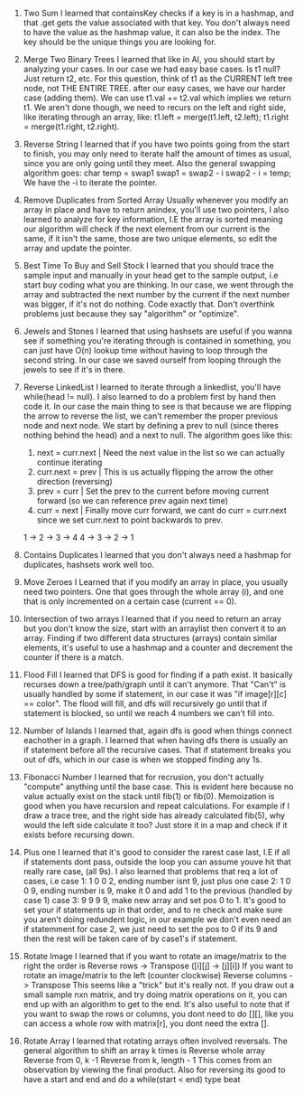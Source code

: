 
1.  Two Sum
    I learned that containsKey checks if a key is in a hashmap, and that .get gets the value associated with that key.
    You don't always need to have the value as the hashmap value, it can also be the index. The key should be the unique things you 
    are looking for.
          
2.  Merge Two Binary Trees
    I learned that like in AI, you should start by analyzing your cases. In our case we had easy base cases.
    Is t1 null? Just return t2, etc. For this question, think of t1 as the CURRENT left tree node, not THE ENTIRE TREE.
    after our easy cases, we have our harder case (adding them). We can use t1.val += t2.val which implies we return t1.
    We aren't done though, we need to recurs on the left and right side, like iterating through an array, like:
    t1.left = merge(t1.left, t2.left); t1.right = merge(t1.right, t2.right).
       
3.  Reverse String 
    I learned that if you have two points going from the start to finish, you may only need to iterate half
    the amount of times as usual, since you are only going until they meet. Also the general swapping algorithm goes:
    char temp = swap1
    swap1 = swap2 - i
    swap2 - i = temp; We have the -i to iterate the pointer.
       
4.  Remove Duplicates from Sorted Array
    Usually whenever you modify an array in place and have to return anindex, you'll use two pointers, I also learned to analyze 
    for key information, I.E the array is sorted meaning our algorithm will check if the next element from our current is the same, if it isn't the same,
    those are two unique elements, so edit the array and update the pointer.
        
5.  Best Time To Buy and Sell Stock
    I learned that you should trace the sample input and manually in your head get to the sample output, i.e start buy coding what you are thinking.
    In our case, we went through the array and subtracted the next number by the current if the next number was bigger, if it's not do nothing. Code exactly that.
    Don't overthink problems just because they say "algorithm" or "optimize".
    
6.  Jewels and Stones
    I learned that using hashsets are useful if you wanna see if something you're iterating through is contained in something, you can just have O(n) lookup time without 
    having to loop through the second string. In our case we saved ourself from looping through the jewels to see if it's in there.
            
7. Reverse LinkedList
    I learned to iterate through a linkedlist, you'll have while(head != null). I also learned to do a problem first by hand then code it. In our case the main 
    thing to see is that because we are flipping the arrow to reverse the list, we can't remember the proper previous node and next node. We start by defining a
    prev to null (since theres nothing behind the head) and a next to null. The algorithm goes like this:
    
    1. next = curr.next | Need the next value in the list so we can actually continue iterating
    2. curr.next = prev | This is us actually flipping the arrow the other direction (reversing)
    3. prev = curr      | Set the prev to the current before moving current forward (so we can reference prev again next time)
    4. curr = next      | Finally move curr forward, we cant do curr = curr.next since we set curr.next to point backwards to prev.
    
    1 -> 2 -> 3 -> 4 
    4 -> 3 -> 2 -> 1 

8. Contains Duplicates
    I learned that you don't always need a hashmap for duplicates, hashsets work well too. 
    
9. Move Zeroes
    I Learned that if you modify an array in place, you usually need two pointers. One that goes through the whole array (i), and
    one that is only incremented on a certain case (current == 0). 
    
10. Intersection of two arrays
    I learned that if you need to return an array but you don't know the size, start with an arraylist then convert it to an 
    array. Finding if two different data structures (arrays) contain similar elements, it's useful to use a hashmap and a counter
    and decrement the counter if there is a match. 
   
11. Flood Fill
    I learned that DFS is good for finding if a path exist. It basically recurses down a tree/path/graph until it can't anymore.
    That "Can't" is usually handled by some if statement, in our case it was "if image[r][c] == color". The flood will fill, and
    dfs will recursively go until that if statement is blocked, so until we reach 4 numbers we can't fill into.

12. Number of Islands
    I learned that, again dfs is good when things connect eachother in a graph. I learned that when having dfs
    there is usually an if statement before all the recursive cases. That if statement breaks you out of dfs,
    which in our case is when we stopped finding any 1s.
    
13. Fibonacci Number
    I learned that for recrusion, you don't actually "compute" anything until the base case. This is evident 
    here because no value actually exist on the stack until fib(1) or fib(0). Memoization is good when you 
    have recursion and repeat calculations. For example if I draw a trace tree, and the right side has already
    calculated fib(5), why would the left side calculate it too? Just store it in a map and check if it exists before
    recursing down. 
    
14. Plus one
    I learned that it's good to consider the rarest case last, I.E if all if statements dont pass, outside
    the loop you can assume youve hit that really rare case, (all 9s). I also learned that problems that req
    a lot of cases, i.e 
    case 1: 1 0 0 2, ending number isnt 9, just plus one
    case 2: 1 0 0 9, ending number is 9, make it 0 and add 1 to the previous (handled by case 1)
    case 3: 9 9 9 9, make new array and set pos 0 to 1.
    It's good to set your if statements up in that order, and to re check and make sure you aren't doing redundent
    logic, in our example we don't even need an if statemment for case 2, we just need to set the pos to 0 if its 9
    and then the rest will be taken care of by case1's if statement.
    
15. Rotate Image
    I learned that if you want to rotate an image/matrix to the right the order is
        Reverse rows -> Transpose ([i][j] -> [j][i])
    If you want to rotate an image/matrix to the left (counter clockwise)
        Reverse columns -> Transpose
    This seems like a "trick" but it's really not. If you draw out a small sample nxn matrix, and try doing
    matrix operations on it, you can end up with an algorithm to get to the end.
    It's also useful to note that if you want to swap the rows or columns, you dont need to do [][], like
    you can access a whole row with matrix[r], you dont need the extra [].
    
16. Rotate Array
    I learned that rotating arrays often involved reversals. The general algorithm to shift an array k times is
        Reverse whole array
        Reverse from 0, k -1
        Reverse from k, length - 1
    This comes from an observation by viewing the final product. Also for reversing its good to have a start and
    end and do a while(start < end) type beat